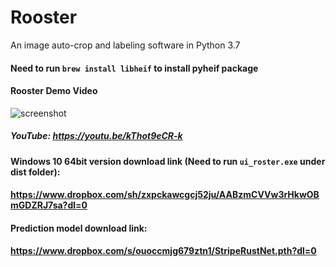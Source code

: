 # Rooster
An image auto-crop and labeling software in Python 3.7
#### Need to run ```brew install libheif``` to install pyheif package


#### Rooster Demo Video
![screenshot](https://raw.githubusercontent.com/12HuYang/Rooster/master/rusterdemo.gif)
##### YouTube: https://youtu.be/kThot9eCR-k

#### Windows 10 64bit version download link (Need to run ```ui_roster.exe``` under dist folder):
#### https://www.dropbox.com/sh/zxpckawcgcj52ju/AABzmCVVw3rHkwOBmGDZRJ7sa?dl=0 


#### Prediction model download link:
#### https://www.dropbox.com/s/ouoccmjg679ztn1/StripeRustNet.pth?dl=0

